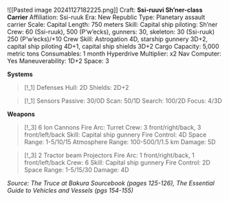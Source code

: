 ![[Pasted image 20241127182225.png]]
Craft: **Ssi-ruuvi Sh’ner-class Carrier**
Affiliation: Ssi-ruuk
Era: New Republic
Type: Planetary assault carrier
Scale: Capital
Length: 750 meters
Skill: Capital ship piloting: Sh’ner
Crew: 60 (Ssi-ruuk), 500 (P’w’ecks), gunners: 30, skeleton:
30 (Ssi-ruuk) 250 (P’w’ecks)/+10
Crew Skill: Astrogation 4D, starship gunnery 3D+2, capital ship piloting 4D+1, capital ship shields 3D+2
Cargo Capacity: 5,000 metric tons
Consumables: 1 month
Hyperdrive Multiplier: x2
Nav Computer: Yes
Maneuverability: 1D+2
Space: 3

**Systems**
> [!_1] Defenses
> Hull: 2D
> Shields: 2D+2
> 

> [!_1] Sensors
> Passive: 30/0D
> Scan: 50/1D
> Search: 100/2D
> Focus: 4/3D

**Weapons**
> [!_3] 6 Ion Cannons
> Fire Arc: Turret
> Crew: 3 front/right/back, 3 front/left/back
> Skill: Capital ship gunnery
> Fire Control: 4D
> Space Range: 1-5/10/15
> Atmosphere Range: 100-500/1/1.5 km
> Damage: 5D

> [!_3] 2 Tractor beam Projectors
> Fire Arc: 1 front/right/back, 1 front/left/back
> Crew: 6
> Skill: Capital ship gunnery
> Fire Control: 2D
> Space Range: 1-5/15/30
> Damage: 4D

*Source: The Truce at Bakura Sourcebook (pages 125-126), The Essential Guide to Vehicles and Vessels (pgs 154-155)*


